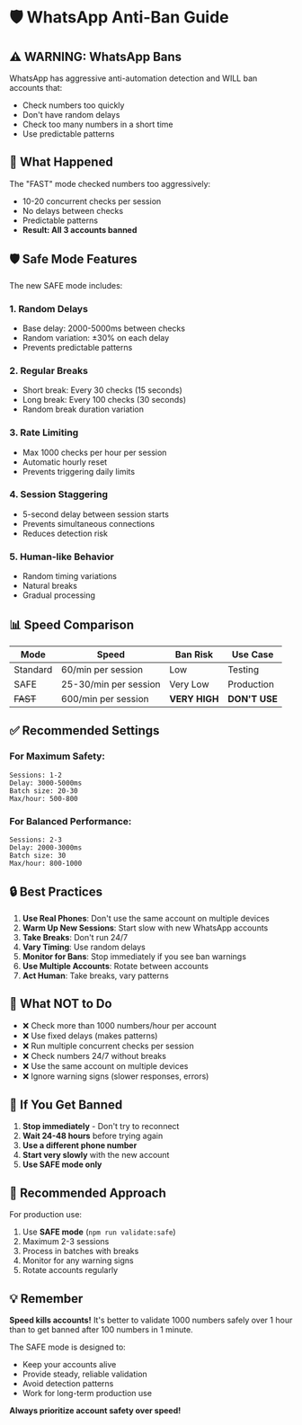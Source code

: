 # 🛡️ WhatsApp Anti-Ban Guide

## ⚠️ WARNING: WhatsApp Bans

WhatsApp has aggressive anti-automation detection and WILL ban accounts that:
- Check numbers too quickly
- Don't have random delays
- Check too many numbers in a short time
- Use predictable patterns

## 🚨 What Happened

The "FAST" mode checked numbers too aggressively:
- 10-20 concurrent checks per session
- No delays between checks
- Predictable patterns
- **Result: All 3 accounts banned**

## 🛡️ Safe Mode Features

The new SAFE mode includes:

### 1. **Random Delays**
- Base delay: 2000-5000ms between checks
- Random variation: ±30% on each delay
- Prevents predictable patterns

### 2. **Regular Breaks**
- Short break: Every 30 checks (15 seconds)
- Long break: Every 100 checks (30 seconds)
- Random break duration variation

### 3. **Rate Limiting**
- Max 1000 checks per hour per session
- Automatic hourly reset
- Prevents triggering daily limits

### 4. **Session Staggering**
- 5-second delay between session starts
- Prevents simultaneous connections
- Reduces detection risk

### 5. **Human-like Behavior**
- Random timing variations
- Natural breaks
- Gradual processing

## 📊 Speed Comparison

| Mode | Speed | Ban Risk | Use Case |
|------|-------|----------|----------|
| Standard | 60/min per session | Low | Testing |
| SAFE | 25-30/min per session | Very Low | Production |
| ~~FAST~~ | 600/min per session | **VERY HIGH** | **DON'T USE** |

## ✅ Recommended Settings

### For Maximum Safety:
```
Sessions: 1-2
Delay: 3000-5000ms
Batch size: 20-30
Max/hour: 500-800
```

### For Balanced Performance:
```
Sessions: 2-3
Delay: 2000-3000ms
Batch size: 30
Max/hour: 800-1000
```

## 🔒 Best Practices

1. **Use Real Phones**: Don't use the same account on multiple devices
2. **Warm Up New Sessions**: Start slow with new WhatsApp accounts
3. **Take Breaks**: Don't run 24/7
4. **Vary Timing**: Use random delays
5. **Monitor for Bans**: Stop immediately if you see ban warnings
6. **Use Multiple Accounts**: Rotate between accounts
7. **Act Human**: Take breaks, vary patterns

## 🚫 What NOT to Do

- ❌ Check more than 1000 numbers/hour per account
- ❌ Use fixed delays (makes patterns)
- ❌ Run multiple concurrent checks per session
- ❌ Check numbers 24/7 without breaks
- ❌ Use the same account on multiple devices
- ❌ Ignore warning signs (slower responses, errors)

## 📱 If You Get Banned

1. **Stop immediately** - Don't try to reconnect
2. **Wait 24-48 hours** before trying again
3. **Use a different phone number**
4. **Start very slowly** with the new account
5. **Use SAFE mode only**

## 🎯 Recommended Approach

For production use:
1. Use **SAFE mode** (`npm run validate:safe`)
2. Maximum 2-3 sessions
3. Process in batches with breaks
4. Monitor for any warning signs
5. Rotate accounts regularly

## 💡 Remember

**Speed kills accounts!** It's better to validate 1000 numbers safely over 1 hour than to get banned after 100 numbers in 1 minute.

The SAFE mode is designed to:
- Keep your accounts alive
- Provide steady, reliable validation
- Avoid detection patterns
- Work for long-term production use

**Always prioritize account safety over speed!**